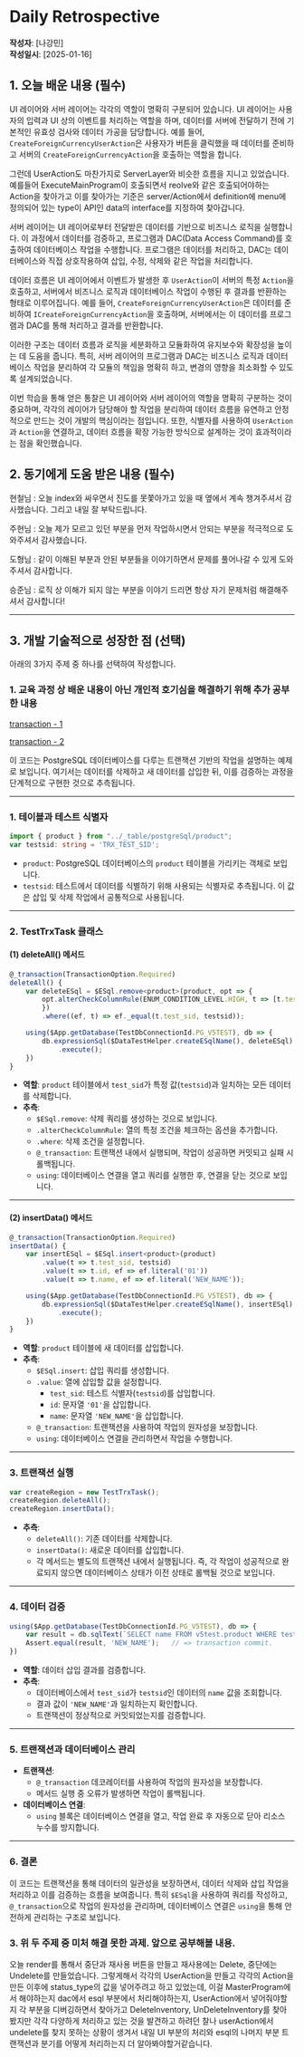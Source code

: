# Daily Retrospective  
**작성자**: [나강민]  
**작성일시**: [2025-01-16]  

## 1. 오늘 배운 내용 (필수)  
UI 레이어와 서버 레이어는 각각의 역할이 명확히 구분되어 있습니다. UI 레이어는 사용자의 입력과 UI 상의 이벤트를 처리하는 역할을 하며, 데이터를 서버에 전달하기 전에 기본적인 유효성 검사와 데이터 가공을 담당합니다. 예를 들어, `CreateForeignCurrencyUserAction`은 사용자가 버튼을 클릭했을 때 데이터를 준비하고 서버의 `CreateForeignCurrencyAction`을 호출하는 역할을 합니다.

그런데 UserAction도 마찬가지로 ServerLayer와 비슷한 흐름을 지니고 있었습니다. 
예를들어 ExecuteMainProgram이 호출되면서 reolve와 같은 호출되어야하는 Action을 찾아가고 이를 찾아가는 기준은 server/Action에서 definition에 menu에 정의되어 있는 type이 API인 data의 interface를 지정하여 찾아갑니다.

서버 레이어는 UI 레이어로부터 전달받은 데이터를 기반으로 비즈니스 로직을 실행합니다. 이 과정에서 데이터를 검증하고, 프로그램과 DAC(Data Access Command)를 호출하여 데이터베이스 작업을 수행합니다. 프로그램은 데이터를 처리하고, DAC는 데이터베이스와 직접 상호작용하여 삽입, 수정, 삭제와 같은 작업을 처리합니다.

데이터 흐름은 UI 레이어에서 이벤트가 발생한 후 `UserAction`이 서버의 특정 `Action`을 호출하고, 서버에서 비즈니스 로직과 데이터베이스 작업이 수행된 후 결과를 반환하는 형태로 이루어집니다. 예를 들어, `CreateForeignCurrencyUserAction`은 데이터를 준비하여 `ICreateForeignCurrencyAction`을 호출하며, 서버에서는 이 데이터를 프로그램과 DAC를 통해 처리하고 결과를 반환합니다.

이러한 구조는 데이터 흐름과 로직을 세분화하고 모듈화하여 유지보수와 확장성을 높이는 데 도움을 줍니다. 특히, 서버 레이어의 프로그램과 DAC는 비즈니스 로직과 데이터베이스 작업을 분리하여 각 모듈의 책임을 명확히 하고, 변경의 영향을 최소화할 수 있도록 설계되었습니다.

이번 학습을 통해 얻은 통찰은 UI 레이어와 서버 레이어의 역할을 명확히 구분하는 것이 중요하며, 각각의 레이어가 담당해야 할 작업을 분리하여 데이터 흐름을 유연하고 안정적으로 만드는 것이 개발의 핵심이라는 점입니다. 또한, 식별자를 사용하여 `UserAction`과 `Action`을 연결하고, 데이터 흐름을 확장 가능한 방식으로 설계하는 것이 효과적이라는 점을 확인했습니다.




## 2. 동기에게 도움 받은 내용 (필수)
현철님 : 오늘 index와 싸우면서 진도를 못쫓아가고 있을 때 옆에서 계속 챙겨주셔서 감사했습니다. 그리고 내일 잘 부탁드립니다.

주현님 : 오늘 제가 모르고 있던 부분을 먼저 작업하시면서 안되는 부분을 적극적으로 도와주셔서 감사했습니다.

도형님 : 같이 이해된 부분과 안된 부분들을 이야기하면서 문제를 풀어나갈 수 있게 도와주셔서 감사합니다. 

승준님 : 로직 상 이해가 되지 않는 부분을 이야기 드리면 항상 자기 문제처럼 해결해주셔서 감사합니다!



---

## 3. 개발 기술적으로 성장한 점 (선택)
아래의 3가지 주제 중 하나를 선택하여 작성합니다.

### 1. 교육 과정 상 배운 내용이 아닌 개인적 호기심을 해결하기 위해 추가 공부한 내용
[transaction - 1](http://git2.ecount.kr/ecount-dev/ecount.nextv5/blob/master/ecount.core/src/ECount.VeloxBuiltin/VeloxClr.Core/VeloxClr.Core.VUnitTest/__tests__/@ts/@cases/data/transaction/transaction_003.spec.ts)

[transaction - 2](http://git2.ecount.kr/ecount-dev/ecount.nextv5/blob/master/ecount.core/src/ECount.VeloxBuiltin/VeloxClr.Core/VeloxClr.Core.VUnitTest/__tests__/@ts/@cases/data/transaction/transactionClass_001.spec.ts)

이 코드는 PostgreSQL 데이터베이스를 다루는 트랜잭션 기반의 작업을 설명하는 예제로 보입니다. 여기서는 데이터를 삭제하고 새 데이터를 삽입한 뒤, 이를 검증하는 과정을 단계적으로 구현한 것으로 추측됩니다.

---

### **1. 테이블과 테스트 식별자**
```typescript
import { product } from "../_table/postgreSql/product";
var testsid: string = 'TRX_TEST_SID';
```
- `product`: PostgreSQL 데이터베이스의 `product` 테이블을 가리키는 객체로 보입니다.
- `testsid`: 테스트에서 데이터를 식별하기 위해 사용되는 식별자로 추측됩니다. 이 값은 삽입 및 삭제 작업에서 공통적으로 사용됩니다.

---

### **2. TestTrxTask 클래스**
#### **(1) deleteAll() 메서드**
```typescript
@_transaction(TransactionOption.Required)
deleteAll() {
    var deleteESql = $ESql.remove<product>(product, opt => {
        opt.alterCheckColumnRule(ENUM_CONDITION_LEVEL.HIGH, t => [t.test_sid]);
        })
        .where((ef, t) => ef._equal(t.test_sid, testsid));

    using($App.getDatabase(TestDbConnectionId.PG_V5TEST), db => {
        db.expressionSql($DataTestHelper.createESqlName(), deleteESql)
            .execute();
    })
}
```
- **역할**: `product` 테이블에서 `test_sid`가 특정 값(`testsid`)과 일치하는 모든 데이터를 삭제합니다.
- **추측**:
  - `$ESql.remove`: 삭제 쿼리를 생성하는 것으로 보입니다.
  - `.alterCheckColumnRule`: 열의 특정 조건을 체크하는 옵션을 추가합니다.
  - `.where`: 삭제 조건을 설정합니다.
  - `@_transaction`: 트랜잭션 내에서 실행되며, 작업이 성공하면 커밋되고 실패 시 롤백됩니다.
  - `using`: 데이터베이스 연결을 열고 쿼리를 실행한 후, 연결을 닫는 것으로 보입니다.

---

#### **(2) insertData() 메서드**
```typescript
@_transaction(TransactionOption.Required)
insertData() {
    var insertESql = $ESql.insert<product>(product)
        .value(t => t.test_sid, testsid)
        .value(t => t.id, ef => ef.literal('01'))
        .value(t => t.name, ef => ef.literal('NEW_NAME'));

    using($App.getDatabase(TestDbConnectionId.PG_V5TEST), db => {
        db.expressionSql($DataTestHelper.createESqlName(), insertESql)
            .execute();
    })
}
```
- **역할**: `product` 테이블에 새 데이터를 삽입합니다.
- **추측**:
  - `$ESql.insert`: 삽입 쿼리를 생성합니다.
  - `.value`: 열에 삽입할 값을 설정합니다.
    - `test_sid`: 테스트 식별자(`testsid`)를 삽입합니다.
    - `id`: 문자열 `'01'`을 삽입합니다.
    - `name`: 문자열 `'NEW_NAME'`을 삽입합니다.
  - `@_transaction`: 트랜잭션을 사용하여 작업의 원자성을 보장합니다.
  - `using`: 데이터베이스 연결을 관리하면서 작업을 수행합니다.

---

### **3. 트랜잭션 실행**
```typescript
var createRegion = new TestTrxTask();
createRegion.deleteAll();
createRegion.insertData();
```
- **추측**:
  - `deleteAll()`: 기존 데이터를 삭제합니다.
  - `insertData()`: 새로운 데이터를 삽입합니다.
  - 각 메서드는 별도의 트랜잭션 내에서 실행됩니다. 즉, 각 작업이 성공적으로 완료되지 않으면 데이터베이스 상태가 이전 상태로 롤백될 것으로 보입니다.

---

### **4. 데이터 검증**
```typescript
using($App.getDatabase(TestDbConnectionId.PG_V5TEST), db => {
    var result = db.sqlText(`SELECT name FROM v5test.product WHERE test_sid = '${testsid}';`).scalar<string>().data;
    Assert.equal(result, 'NEW_NAME');   // => transaction commit.
})
```
- **역할**: 데이터 삽입 결과를 검증합니다.
- **추측**:
  - 데이터베이스에서 `test_sid`가 `testsid`인 데이터의 `name` 값을 조회합니다.
  - 결과 값이 `'NEW_NAME'`과 일치하는지 확인합니다.
  - 트랜잭션이 정상적으로 커밋되었는지를 검증합니다.

---

### **5. 트랜잭션과 데이터베이스 관리**
- **트랜잭션**:
  - `@_transaction` 데코레이터를 사용하여 작업의 원자성을 보장합니다.
  - 메서드 실행 중 오류가 발생하면 작업이 롤백됩니다.
- **데이터베이스 연결**:
  - `using` 블록은 데이터베이스 연결을 열고, 작업 완료 후 자동으로 닫아 리소스 누수를 방지합니다.

---

### **6. 결론**
이 코드는 트랜잭션을 통해 데이터의 일관성을 보장하면서, 데이터 삭제와 삽입 작업을 처리하고 이를 검증하는 흐름을 보여줍니다. 특히 `$ESql`을 사용하여 쿼리를 작성하고, `@_transaction`으로 작업의 원자성을 관리하며, 데이터베이스 연결은 `using`을 통해 안전하게 관리하는 구조로 보입니다.


### 3. 위 두 주제 중 미처 해결 못한 과제. 앞으로 공부해볼 내용.
오늘 render를 통해서 중단과 재사용 버튼을 만들고 재사용에는 Delete, 중단에는 Undelete를 만들었습니다. 그렇게해서 각각의 UserAction을 만들고 각각의 Action을 만든 이후에 status_type의 값을 넣어주려고 하고 있었는데, 이걸 MasterProgram에서 해야하는지 dac에서 esql 부분에서 처리해야하는지, UserAction에서 넣어줘야할지 각 부분을 디버깅하면서 찾아가고 DeleteInventory, UnDeleteInventory를 찾아 봤지만 각각 다양하게 처리하고 있는 것을 발견하고 하려던 찰나 userAction에서 undelete를 찾지 못하는 상황이 생겨서 내일 UI 부분의 처리와 esql의 나머지 부분 트랜잭션과 분기를 어떻게 처리하는지 더 알아봐야할거같습니다.


